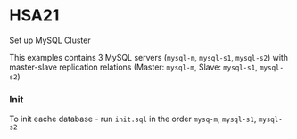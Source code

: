# HSA21
Set up MySQL Cluster

This examples contains 3 MySQL servers (`mysql-m`, `mysql-s1`, `mysql-s2`) with master-slave replication relations
(Master: `mysql-m`, Slave: `mysql-s1`, `mysql-s2`)

### Init

To init eache database - run `init.sql` in the order `mysq-m`, `mysql-s1`, `mysql-s2`


### 